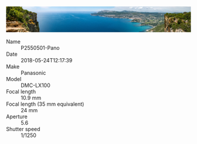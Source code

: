 [![P2550501-Pano](/photos/hd/P2550501-Pano.jpg)](/photos/full/P2550501-Pano.jpg?raw=true)

<dl>
  <dt>Name</dt>
  <dd>P2550501-Pano</dd>
  <dt>Date</dt>
  <dd>2018-05-24T12:17:39</dd>
  <dt>Make</dt>
  <dd>Panasonic</dd>
  <dt>Model</dt>
  <dd>DMC-LX100</dd>
  <dt>Focal length</dt>
  <dd>10.9 mm</dd>
  <dt>Focal length (35 mm equivalent)</dt>
  <dd>24 mm</dd>
  <dt>Aperture</dt>
  <dd>5.6</dd>
  <dt>Shutter speed</dt>
  <dd>1/1250</dd>
</dl>

